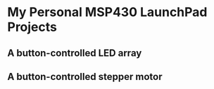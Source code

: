 # My Personal MSP430 LaunchPad Projects

## A button-controlled LED array

## A button-controlled stepper motor